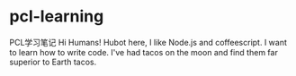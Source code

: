 # pcl-learning
PCL学习笔记
Hi Humans!
Hubot here, I like Node.js and coffeescript. I want to learn how to write code.
I've had tacos on the moon and find them far superior to Earth tacos.
